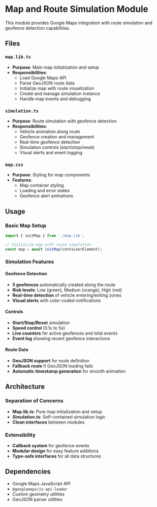 # Map and Route Simulation Module

This module provides Google Maps integration with route simulation and geofence detection capabilities.

## Files

### `map.lib.ts`
- **Purpose**: Main map initialization and setup
- **Responsibilities**:
  - Load Google Maps API
  - Parse GeoJSON route data
  - Initialize map with route visualization
  - Create and manage simulation instance
  - Handle map events and debugging

### `simulation.ts`
- **Purpose**: Route simulation with geofence detection
- **Responsibilities**:
  - Vehicle animation along route
  - Geofence creation and management
  - Real-time geofence detection
  - Simulation controls (start/stop/reset)
  - Visual alerts and event logging

### `map.css`
- **Purpose**: Styling for map components
- **Features**:
  - Map container styling
  - Loading and error states
  - Geofence alert animations

## Usage

### Basic Map Setup
```typescript
import { initMap } from './map.lib';

// Initialize map with route simulation
const map = await initMap(containerElement);
```

### Simulation Features

#### Geofence Detection
- **5 geofences** automatically created along the route
- **Risk levels**: Low (green), Medium (orange), High (red)
- **Real-time detection** of vehicle entering/exiting zones
- **Visual alerts** with color-coded notifications

#### Controls
- **Start/Stop/Reset** simulation
- **Speed control** (0.1x to 5x)
- **Live counters** for active geofences and total events
- **Event log** showing recent geofence interactions

#### Route Data
- **GeoJSON support** for route definition
- **Fallback route** if GeoJSON loading fails
- **Automatic timestamp generation** for smooth animation

## Architecture

### Separation of Concerns
- **Map.lib.ts**: Pure map initialization and setup
- **Simulation.ts**: Self-contained simulation logic
- **Clean interfaces** between modules

### Extensibility
- **Callback system** for geofence events
- **Modular design** for easy feature additions
- **Type-safe interfaces** for all data structures

## Dependencies
- Google Maps JavaScript API
- `@googlemaps/js-api-loader`
- Custom geometry utilities
- GeoJSON parser utilities 